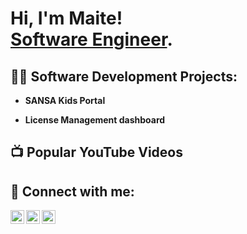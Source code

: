 <h1>Hi, I'm Maite! <br/><a href="https://www.linkedin.com/in/maite-marageni/">Software Engineer</a>.</h1>

<h2>👨‍💻 Software Development Projects:</h2>

- <b>SANSA Kids Portal</b>

- <b>License Management dashboard </b>



<h2>📺 Popular YouTube Videos</h2>



<h2> 🤳 Connect with me:</h2>

[<img align="left" alt="MaiteMarageni | YouTube" width="22px" src="https://cdn.jsdelivr.net/npm/simple-icons@v3/icons/youtube.svg" />][youtube]
[<img align="left" alt="MaiteMarageni | LinkedIn" width="22px" src="https://cdn.jsdelivr.net/npm/simple-icons@v3/icons/linkedin.svg" />][linkedin]
[<img align="left" alt="MaiteMarageni | Instagram" width="22px" src="https://cdn.jsdelivr.net/npm/simple-icons@v3/icons/instagram.svg" />][instagram]


[youtube]: https://www.youtube.com/@Mighty_911
[instagram]: https://www.instagram.com/maite_marageni/
[linkedin]: https://www.linkedin.com/in/maite-marageni/

<!--
**joshmadakor1/joshmadakor1** is a ✨ _special_ ✨ repository because its `README.md` (this file) appears on your GitHub profile.

Here are some ideas to get you started:

- 🔭 I’m currently working on ...
- 🌱 I’m currently learning ...
- 👯 I’m looking to collaborate on ...
- 🤔 I’m looking for help with ...
- 💬 Ask me about ...
- 📫 How to reach me: ...
- 😄 Pronouns: ...
- ⚡ Fun fact: ...
-->
